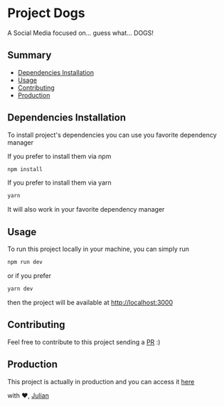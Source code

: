 # Project Dogs

A Social Media focused on... guess what... DOGS!

## Summary

- [Dependencies Installation](#dependencies-Installation)
- [Usage](#usage)
- [Contributing](#contributing)
- [Production](#Production)

## Dependencies Installation

To install project's dependencies you can use you favorite dependency manager

If you prefer to install them via npm

```sh
npm install
```

If you prefer to install them via yarn

```sh
yarn
```

It will also work in your favorite dependency manager

## Usage

To run this project locally in your machine, you can simply run

```sh
npm run dev
```

or if you prefer

```sh
yarn dev
```

then the project will be available at [http://localhost:3000](#)

## Contributing

Feel free to contribute to this project sending a [PR](https://github.com/julianFBarbosa/project-dogs/pulls) :)

## Production

This project is actually in production and you can access it [here](https://dogs.julianbarbosa.dev/)

with :heart:, [Julian](https://github.com/julianFBarbosa/)
